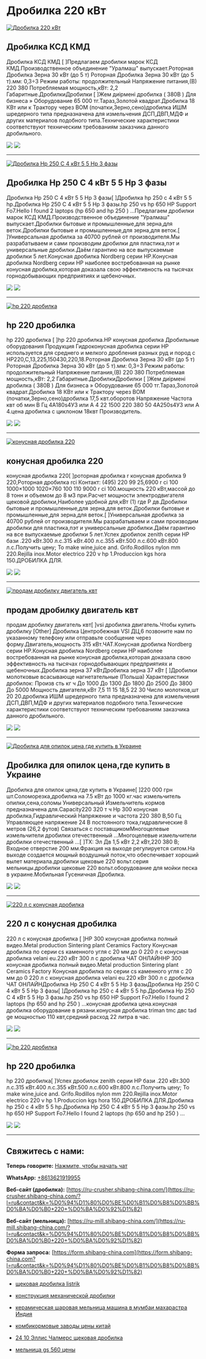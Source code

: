 # Дробилка 220 кВт

<a href="https://swt.shibang-china.com/?l=ru&img&k=%D0%94%D1%80%D0%BE%D0%B1%D0%B8%D0%BB%D0%BA%D0%B0+220+%D0%BA%D0%92%D1%82" target="_blank">![Дробилка 220 кВт](http://static.shibang-china.com/all-800x300/88.jpg)</a>

## Дробилка КСД КМД
Дробилка КСД КМД [ ]Предлагаем дробилки марок КСД КМД.Производственное объединение &quot;Уралмаш&quot; выпускает.Роторная Дробилка Зерна 30 кВт (до 5 т) Роторная Дробилка Зерна 30 кВт (до 5 т).мм: 0,3&#247;3 Режим работы: продолжительный Напряжение питания,(В) 220 380 Потребляемая мощность,кВт: 2,2 Габаритные.ДробилкиДробилки [ ]Жем диірмені дробилка ( 380В ) Для бизнеса &#187; Оборудование 65 000 тг.Тараз,Золотой квадрат.Дробилка 18 КВт или к Трактору через ВОМ (початки,Зерно,сено)дробилка ИШМ шредерного типа предназначена для измельчения ДСП,ДВП,МДФ и других материалов подобного типа.Технические характеристики соответствуют техническим требованиям заказчика данного дробильного.


<a href="https://whatsapp.shibangsoft.com/WhatsApp.php" target="_blank" title="WhatsApp">![](http://static.shibang-china.com/icon/whatsapp.png)</a> <a href="https://swt.shibang-china.com/?l=ru&icon&k=%D0%94%D1%80%D0%BE%D0%B1%D0%B8%D0%BB%D0%BA%D0%B0+220+%D0%BA%D0%92%D1%82" target="_blank">![](http://static.shibang-china.com/icon/chat-ru.png)</a>

---

<a href="https://swt.shibang-china.com/?l=ru&img&k=%D0%94%D1%80%D0%BE%D0%B1%D0%B8%D0%BB%D0%BA%D0%B0+220+%D0%BA%D0%92%D1%82" target="_blank">![Дробилка Hp 250 C 4 кВт 5 5 Hp 3 фазы](http://static.shibang-china.com/all-800x300/198.jpg)</a>

## Дробилка Hp 250 C 4 кВт 5 5 Hp 3 фазы
Дробилка Hp 250 C 4 кВт 5 5 Hp 3 фазы[ ]Дробилка hp 250 c 4 кВт 5 5 hp.Дробилка Hp 250 C 4 кВт 5 5 Hp 3 фазы.hp 250 vs hp 650 HP Support Fo7.Hello I found 2 laptops (hp 650 and hp 250 ) …Предлагаем дробилки марок КСД КМД.Производственное объединение &quot;Уралмаш&quot; выпускает.Дробилки бытовые и промышленные,для зерна,для веток.Дробилки бытовые и промышленные,для зерна,для веток.[ ]Универсальная дробилка за 40700 рублей от производителя.Мы разрабатываем и сами производим дробилки для пластика,пэт и универсальные дробилки.Даём гарантию на все выпускаемые дробилки 5 лет.Конусная дробилка Nordberg серии HP.Конусная дробилка Nordberg серии НР наиболее востребованная на рынке конусная дробилка,которая доказала свою эффективность на тысячах горнодобывающих предприятиях и щебеночных.


<a href="https://whatsapp.shibangsoft.com/WhatsApp.php" target="_blank" title="WhatsApp">![](http://static.shibang-china.com/icon/whatsapp.png)</a> <a href="https://swt.shibang-china.com/?l=ru&icon&k=%D0%94%D1%80%D0%BE%D0%B1%D0%B8%D0%BB%D0%BA%D0%B0+220+%D0%BA%D0%92%D1%82" target="_blank">![](http://static.shibang-china.com/icon/chat-ru.png)</a>

---

<a href="https://swt.shibang-china.com/?l=ru&img&k=%D0%94%D1%80%D0%BE%D0%B1%D0%B8%D0%BB%D0%BA%D0%B0+220+%D0%BA%D0%92%D1%82" target="_blank">![hp 220 дробилка](http://static.shibang-china.com/all-800x300/496.jpg)</a>

## hp 220 дробилка
hp 220 дробилка [ ]hp 220 дробилка.НР конусная дробилка Дробильные оборудования Продукция Гидроконусная дробилка серии HP используется для среднего и мелкого дробления разных руд и пород с HP220,C,13,225,150430,220,18.Роторная Дробилка Зерна 30 кВт (до 5 т) Роторная Дробилка Зерна 30 кВт (до 5 т).мм: 0,3&#247;3 Режим работы: продолжительный Напряжение питания,(В) 220 380 Потребляемая мощность,кВт: 2,2 Габаритные.ДробилкиДробилки [ ]Жем диірмені дробилка ( 380В ) Для бизнеса &#187; Оборудование 65 000 тг.Тараз,Золотой квадрат.Дробилка 18 КВт или к Трактору через ВОМ (початки,Зерно,сено)дробилка 17,5 квт.оборотов Напряжение Частота квт об мин В Гц 4А180s4У3 или А 4 22 1500 220 380 50 4А250s4У3 или А 4.цена дробилка с циклоном 18квт Производитель.


<a href="https://whatsapp.shibangsoft.com/WhatsApp.php" target="_blank" title="WhatsApp">![](http://static.shibang-china.com/icon/whatsapp.png)</a> <a href="https://swt.shibang-china.com/?l=ru&icon&k=%D0%94%D1%80%D0%BE%D0%B1%D0%B8%D0%BB%D0%BA%D0%B0+220+%D0%BA%D0%92%D1%82" target="_blank">![](http://static.shibang-china.com/icon/chat-ru.png)</a>

---

<a href="https://swt.shibang-china.com/?l=ru&img&k=%D0%94%D1%80%D0%BE%D0%B1%D0%B8%D0%BB%D0%BA%D0%B0+220+%D0%BA%D0%92%D1%82" target="_blank">![конусная дробилка 220](http://static.shibang-china.com/all-800x300/835.jpg)</a>

## конусная дробилка 220
конусная дробилка 220[ ]роторная дробилка r конусная дробилка 9 220,Роторная дробилка rci Контакт: (495) 220 99 25,6900 r ci 100 1000&#215;1000 1020&#215;760 100 110 9000 r ci 100.мощность 220 кВт,массой до 8 тонн и объемом до 8 м3 при.Расчет мощности электродвигателя щековой дробилки,Наиболее удобной для,кВт (1) где Р дв.Дробилки бытовые и промышленные,для зерна,для веток.Дробилки бытовые и промышленные,для зерна,для веток.[ ]Универсальная дробилка за 40700 рублей от производителя.Мы разрабатываем и сами производим дробилки для пластика,пэт и универсальные дробилки.Даём гарантию на все выпускаемые дробилки 5 лет.Успех дробилок zenith серии HP бази .220 кВт.300 л.с.315 кВт.400 л.с.355 кВт.500 л.с.600 кВт.800 л.с.Получить цену; To make wine,juice and. Grifo.Rodillos nylon mm 220.Rejilla inox.Motor electrico 220 v hp 1.Produccion kgs hora 150.ДРОБИЛКА ДЛЯ.


<a href="https://whatsapp.shibangsoft.com/WhatsApp.php" target="_blank" title="WhatsApp">![](http://static.shibang-china.com/icon/whatsapp.png)</a> <a href="https://swt.shibang-china.com/?l=ru&icon&k=%D0%94%D1%80%D0%BE%D0%B1%D0%B8%D0%BB%D0%BA%D0%B0+220+%D0%BA%D0%92%D1%82" target="_blank">![](http://static.shibang-china.com/icon/chat-ru.png)</a>

---

<a href="https://swt.shibang-china.com/?l=ru&img&k=%D0%94%D1%80%D0%BE%D0%B1%D0%B8%D0%BB%D0%BA%D0%B0+220+%D0%BA%D0%92%D1%82" target="_blank">![продам дробилку двигатель квт](http://static.shibang-china.com/all-800x300/763.jpg)</a>

## продам дробилку двигатель квт
продам дробилку двигатель квт[ ]vsi дробилка двигатель.Чтобы купить дробилку [Other] Дробилка Центробежная VSI ДЦ,6 позвоните нам по указанному телефону или отправьте сообщение через форму.Двигатель,мощность 315 кВт.ЧАТ.Конусная дробилка Nordberg серии HP.Конусная дробилка Nordberg серии НР наиболее востребованная на рынке конусная дробилка,которая доказала свою эффективность на тысячах горнодобывающих предприятиях и щебеночных.Дробилка зерна 37 кВтДробилка зерна 37 кВт [ ]Дробилки молотковые всасывающе нагнетательные (Польша) Характеристики дробилок: Произв сть кг ч До 1000 До 1300 До 1800 До 2500 До 3800 До 5000 Мощность двигателя,кВт 7,5 11 15 18,5 22 30 Число молотков,шт 20 20.дробилка ИШМ шредерного типа предназначена для измельчения ДСП,ДВП,МДФ и других материалов подобного типа.Технические характеристики соответствуют техническим требованиям заказчика данного дробильного.


<a href="https://whatsapp.shibangsoft.com/WhatsApp.php" target="_blank" title="WhatsApp">![](http://static.shibang-china.com/icon/whatsapp.png)</a> <a href="https://swt.shibang-china.com/?l=ru&icon&k=%D0%94%D1%80%D0%BE%D0%B1%D0%B8%D0%BB%D0%BA%D0%B0+220+%D0%BA%D0%92%D1%82" target="_blank">![](http://static.shibang-china.com/icon/chat-ru.png)</a>

---

<a href="https://swt.shibang-china.com/?l=ru&img&k=%D0%94%D1%80%D0%BE%D0%B1%D0%B8%D0%BB%D0%BA%D0%B0+220+%D0%BA%D0%92%D1%82" target="_blank">![Дробилка для опилок цена,где купить в Украине](http://static.shibang-china.com/all-800x300/250.jpg)</a>

## Дробилка для опилок цена,где купить в Украине
Дробилка для опилок цена,где купить в Украине[ ]220 000 грн шт.Соломорезка,дробилка на 7.5 кВт до 1000 кг.час измельчитель опилки,сена,соломы Универсальный Измельчитель кормов предназначена для.Capacity220 320 т ч Hp 300 конусная дробилка,Гидравлический Напряжение и частота 220 380 В,50 Гц Управляющее напряжение 24 В постоянного тока,гидравлические 8 метров (26,2 футов) Связаться с поставщикомМногоцелевые измельчители дробилки отечественный …Многоцелевые измельчители дробилки отечественный …[ ]ТХ: Эл Дв 1,5 кВт 2,2 кВт,220 380 В; Входное отверстие 200 мм.Фракция на выходе регулируется ситом.На выходе создается мощный воздушный поток,что обеспечивает хороший вылет материала.дробилки щековые 220 вольт.серия мельницы.дробилки щековые 220 вольт.оборудование для мойки песка в украине.Мобильная Гусеничная Дробилка.


<a href="https://whatsapp.shibangsoft.com/WhatsApp.php" target="_blank" title="WhatsApp">![](http://static.shibang-china.com/icon/whatsapp.png)</a> <a href="https://swt.shibang-china.com/?l=ru&icon&k=%D0%94%D1%80%D0%BE%D0%B1%D0%B8%D0%BB%D0%BA%D0%B0+220+%D0%BA%D0%92%D1%82" target="_blank">![](http://static.shibang-china.com/icon/chat-ru.png)</a>

---

<a href="https://swt.shibang-china.com/?l=ru&img&k=%D0%94%D1%80%D0%BE%D0%B1%D0%B8%D0%BB%D0%BA%D0%B0+220+%D0%BA%D0%92%D1%82" target="_blank">![220 л с конусная дробилка](http://static.shibang-china.com/all-800x300/1272.jpg)</a>

## 220 л с конусная дробилка
220 л с конусная дробилка [ ]HP 300 конусная дробилка полный видео.Metal production Sintering plant Ceramics Factory Конусная дробилка по серии cs каменного угля с 20 мм до 0 220 л с конусная дробилка velani eu.220 кВт 300 л с дробилка ЧАТ ОНЛАЙНHP 300 конусная дробилка полный видео.Metal production Sintering plant Ceramics Factory Конусная дробилка по серии cs каменного угля с 20 мм до 0 220 л с конусная дробилка velani eu.220 кВт 300 л с дробилка ЧАТ ОНЛАЙНДробилка Hp 250 C 4 кВт 5 5 Hp 3 фазыДробилка Hp 250 C 4 кВт 5 5 Hp 3 фазы[ ]Дробилка hp 250 c 4 кВт 5 5 hp.Дробилка Hp 250 C 4 кВт 5 5 Hp 3 фазы.hp 250 vs hp 650 HP Support Fo7.Hello I found 2 laptops (hp 650 and hp 250 ) …конусная дробилка цена.конусная дробилка оборудование в рязани.конусная дробилка triman tmc двс tad ge мощностью 110 квт,средний расход 22 литра в час.


<a href="https://whatsapp.shibangsoft.com/WhatsApp.php" target="_blank" title="WhatsApp">![](http://static.shibang-china.com/icon/whatsapp.png)</a> <a href="https://swt.shibang-china.com/?l=ru&icon&k=%D0%94%D1%80%D0%BE%D0%B1%D0%B8%D0%BB%D0%BA%D0%B0+220+%D0%BA%D0%92%D1%82" target="_blank">![](http://static.shibang-china.com/icon/chat-ru.png)</a>

---

<a href="https://swt.shibang-china.com/?l=ru&img&k=%D0%94%D1%80%D0%BE%D0%B1%D0%B8%D0%BB%D0%BA%D0%B0+220+%D0%BA%D0%92%D1%82" target="_blank">![hp 220 дробилка](http://static.shibang-china.com/all-800x300/369.jpg)</a>

## hp 220 дробилка
hp 220 дробилка[ ]Успех дробилок zenith серии HP бази .220 кВт.300 л.с.315 кВт.400 л.с.355 кВт.500 л.с.600 кВт.800 л.с.Получить цену; To make wine,juice and. Grifo.Rodillos nylon mm 220.Rejilla inox.Motor electrico 220 v hp 1.Produccion kgs hora 150.ДРОБИЛКА ДЛЯ.Дробилка hp 250 c 4 кВт 5 5 hp.Дробилка Hp 250 C 4 кВт 5 5 Hp 3 фазы.hp 250 vs hp 650 HP Support Fo7.Hello I found 2 laptops (hp 650 and hp 250 ) …

<a href="https://whatsapp.shibangsoft.com/WhatsApp.php" target="_blank" title="WhatsApp">![](http://static.shibang-china.com/icon/whatsapp.png)</a> <a href="https://swt.shibang-china.com/?l=ru&icon&k=%D0%94%D1%80%D0%BE%D0%B1%D0%B8%D0%BB%D0%BA%D0%B0+220+%D0%BA%D0%92%D1%82" target="_blank">![](http://static.shibang-china.com/icon/chat-ru.png)</a>

---
## Свяжитесь с нами:

**Теперь говорите:** [Нажмите, чтобы начать чат](https://swt.shibang-china.com?l=ru&contact&k=%D0%94%D1%80%D0%BE%D0%B1%D0%B8%D0%BB%D0%BA%D0%B0+220+%D0%BA%D0%92%D1%82)

**WhatsApp:**  [+8613621919955](https://whatsapp.shibangsoft.com/WhatsApp.php)

**Веб-сайт (дробилка):** [https://ru-crusher.shibang-china.com/](https://ru-crusher.shibang-china.com/?l=ru&contact&k=%D0%94%D1%80%D0%BE%D0%B1%D0%B8%D0%BB%D0%BA%D0%B0+220+%D0%BA%D0%92%D1%82)

**Веб-сайт (мельница):** [https://ru-mill.shibang-china.com/](https://ru-mill.shibang-china.com/?l=ru&contact&k=%D0%94%D1%80%D0%BE%D0%B1%D0%B8%D0%BB%D0%BA%D0%B0+220+%D0%BA%D0%92%D1%82)

**Форма запроса:** [https://form.shibang-china.com](https://form.shibang-china.com?l=ru&contact&k=%D0%94%D1%80%D0%BE%D0%B1%D0%B8%D0%BB%D0%BA%D0%B0+220+%D0%BA%D0%92%D1%82)

* [щековая дробилка listrik](../114/%D1%89%D0%B5%D0%BA%D0%BE%D0%B2%D0%B0%D1%8F%20%D0%B4%D1%80%D0%BE%D0%B1%D0%B8%D0%BB%D0%BA%D0%B0%20listrik.md)

* [конструкция механической дробилки](../120/%D0%BA%D0%BE%D0%BD%D1%81%D1%82%D1%80%D1%83%D0%BA%D1%86%D0%B8%D1%8F%20%D0%BC%D0%B5%D1%85%D0%B0%D0%BD%D0%B8%D1%87%D0%B5%D1%81%D0%BA%D0%BE%D0%B9%20%D0%B4%D1%80%D0%BE%D0%B1%D0%B8%D0%BB%D0%BA%D0%B8.md)

* [керамическая шаровая мельница машина в мумбаи махарастра Индия](../118/%D0%BA%D0%B5%D1%80%D0%B0%D0%BC%D0%B8%D1%87%D0%B5%D1%81%D0%BA%D0%B0%D1%8F%20%D1%88%D0%B0%D1%80%D0%BE%D0%B2%D0%B0%D1%8F%20%D0%BC%D0%B5%D0%BB%D1%8C%D0%BD%D0%B8%D1%86%D0%B0%20%D0%BC%D0%B0%D1%88%D0%B8%D0%BD%D0%B0%20%D0%B2%20%D0%BC%D1%83%D0%BC%D0%B1%D0%B0%D0%B8%20%D0%BC%D0%B0%D1%85%D0%B0%D1%80%D0%B0%D1%81%D1%82%D1%80%D0%B0%20%D0%98%D0%BD%D0%B4%D0%B8%D1%8F.md)

* [комбикормовые заводы цены китай](../117/%D0%BA%D0%BE%D0%BC%D0%B1%D0%B8%D0%BA%D0%BE%D1%80%D0%BC%D0%BE%D0%B2%D1%8B%D0%B5%20%D0%B7%D0%B0%D0%B2%D0%BE%D0%B4%D1%8B%20%D1%86%D0%B5%D0%BD%D1%8B%20%D0%BA%D0%B8%D1%82%D0%B0%D0%B9.md)

* [24 10 Эллис Чалмерс щековая дробилка](../114/24%2010%20%D0%AD%D0%BB%D0%BB%D0%B8%D1%81%20%D0%A7%D0%B0%D0%BB%D0%BC%D0%B5%D1%80%D1%81%20%D1%89%D0%B5%D0%BA%D0%BE%D0%B2%D0%B0%D1%8F%20%D0%B4%D1%80%D0%BE%D0%B1%D0%B8%D0%BB%D0%BA%D0%B0.md)

* [мельница gs 560 цены](../114/%D0%BC%D0%B5%D0%BB%D1%8C%D0%BD%D0%B8%D1%86%D0%B0%20gs%20560%20%D1%86%D0%B5%D0%BD%D1%8B.md)